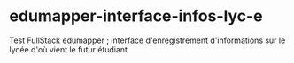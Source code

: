 # edumapper-interface-infos-lyc-e
Test FullStack edumapper ; interface d'enregistrement d'informations sur le lycée d'où vient le futur étudiant

